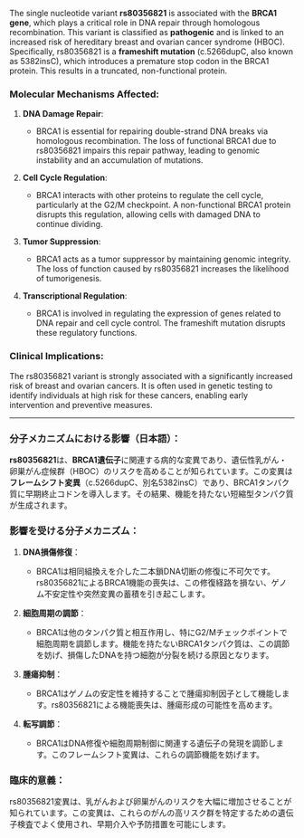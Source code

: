 The single nucleotide variant **rs80356821** is associated with the **BRCA1 gene**, which plays a critical role in DNA repair through homologous recombination. This variant is classified as **pathogenic** and is linked to an increased risk of hereditary breast and ovarian cancer syndrome (HBOC). Specifically, rs80356821 is a **frameshift mutation** (c.5266dupC, also known as 5382insC), which introduces a premature stop codon in the BRCA1 protein. This results in a truncated, non-functional protein.

### Molecular Mechanisms Affected:
1. **DNA Damage Repair**:
   - BRCA1 is essential for repairing double-strand DNA breaks via homologous recombination. The loss of functional BRCA1 due to rs80356821 impairs this repair pathway, leading to genomic instability and an accumulation of mutations.

2. **Cell Cycle Regulation**:
   - BRCA1 interacts with other proteins to regulate the cell cycle, particularly at the G2/M checkpoint. A non-functional BRCA1 protein disrupts this regulation, allowing cells with damaged DNA to continue dividing.

3. **Tumor Suppression**:
   - BRCA1 acts as a tumor suppressor by maintaining genomic integrity. The loss of function caused by rs80356821 increases the likelihood of tumorigenesis.

4. **Transcriptional Regulation**:
   - BRCA1 is involved in regulating the expression of genes related to DNA repair and cell cycle control. The frameshift mutation disrupts these regulatory functions.

### Clinical Implications:
The rs80356821 variant is strongly associated with a significantly increased risk of breast and ovarian cancers. It is often used in genetic testing to identify individuals at high risk for these cancers, enabling early intervention and preventive measures.

---

### 分子メカニズムにおける影響（日本語）：
**rs80356821**は、**BRCA1遺伝子**に関連する病的な変異であり、遺伝性乳がん・卵巣がん症候群（HBOC）のリスクを高めることが知られています。この変異は**フレームシフト変異**（c.5266dupC、別名5382insC）であり、BRCA1タンパク質に早期終止コドンを導入します。その結果、機能を持たない短縮型タンパク質が生成されます。

### 影響を受ける分子メカニズム：
1. **DNA損傷修復**：
   - BRCA1は相同組換えを介した二本鎖DNA切断の修復に不可欠です。rs80356821によるBRCA1機能の喪失は、この修復経路を損ない、ゲノム不安定性や突然変異の蓄積を引き起こします。

2. **細胞周期の調節**：
   - BRCA1は他のタンパク質と相互作用し、特にG2/Mチェックポイントで細胞周期を調節します。機能を持たないBRCA1タンパク質は、この調節を妨げ、損傷したDNAを持つ細胞が分裂を続ける原因となります。

3. **腫瘍抑制**：
   - BRCA1はゲノムの安定性を維持することで腫瘍抑制因子として機能します。rs80356821による機能喪失は、腫瘍形成の可能性を高めます。

4. **転写調節**：
   - BRCA1はDNA修復や細胞周期制御に関連する遺伝子の発現を調節します。このフレームシフト変異は、これらの調節機能を妨げます。

### 臨床的意義：
rs80356821変異は、乳がんおよび卵巣がんのリスクを大幅に増加させることが知られています。この変異は、これらのがんの高リスク群を特定するための遺伝子検査でよく使用され、早期介入や予防措置を可能にします。

